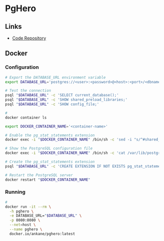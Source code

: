 # PgHero

<!--
https://super.writeas.com/pghero-query-stats-must-be-enabled-for-slow-queries
-->

## Links

- [Code Repository](https://github.com/ankane/pghero)

## Docker

### Configuration

```sh
# Export the DATABASE_URL environment variable
export DATABASE_URL='postgres://<user>:<password>@<host>:<port>/<dbname>'

# Test the connection
psql "$DATABASE_URL" -c 'SELECT current_database();'
psql "$DATABASE_URL" -c 'SHOW shared_preload_libraries;'
psql "$DATABASE_URL" -c 'SHOW config_file;'

#
docker container ls

export DOCKER_CONTAINER_NAME='<container-name>'

# Enable the pg_stat_statements extension
docker exec -i "$DOCKER_CONTAINER_NAME" /bin/sh -c 'sed -i "s/^#shared_preload_libraries = ''/shared_preload_libraries = 'pg_stat_statements'/" /var/lib/postgresql/data/postgresql.conf'

# Show the PostgreSQL configuration file
docker exec -i "$DOCKER_CONTAINER_NAME" /bin/sh -c 'cat /var/lib/postgresql/data/postgresql.conf'

# Create the pg_stat_statements extension
psql "$DATABASE_URL" -c 'CREATE EXTENSION IF NOT EXISTS pg_stat_statements SCHEMA public;'

# Restart the PostgreSQL server
docker restart "$DOCKER_CONTAINER_NAME"
```

### Running

```sh
#
docker run -it --rm \
  -h pghero \
  -e DATABASE_URL="$DATABASE_URL" \
  -p 8080:8080 \
  --net=host \
  --name pghero \
  docker.io/ankane/pghero:latest
```

<!--
Query stats must be enabled for slow queries
-->

<!--
SELECT * FROM pg_extension WHERE extname = 'pg_stat_statements'
SELECT count(*) FROM pg_stat_statements;
SELECT extname FROM pg_extension WHERE extname = 'pg_stat_statements';
SELECT * FROM pg_available_extensions WHERE name = 'pg_stat_statements';

ALTER SYSTEM SET shared_preload_libraries = 'pg_stat_statements';
-->
